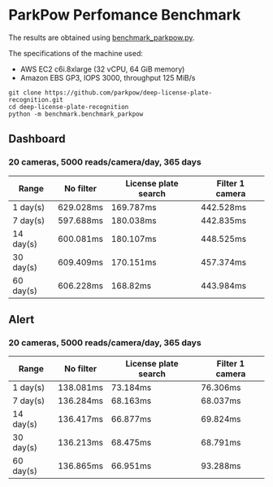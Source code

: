 # ParkPow Perfomance Benchmark

The results are obtained using [benchmark_parkpow.py](benchmark_parkpow.py).

The specifications of the machine used:
- AWS EC2 c6i.8xlarge (32 vCPU, 64 GiB memory)
- Amazon EBS GP3, IOPS 3000, throughput 125 MiB/s

```shell
git clone https://github.com/parkpow/deep-license-plate-recognition.git
cd deep-license-plate-recognition
python -m benchmark.benchmark_parkpow
```

## Dashboard
### 20 cameras, 5000 reads/camera/day, 365 days 
|   Range   |    No filter    | License plate search | Filter 1 camera |
| --------- | --------------- | -------------------- | --------------- |
|  1 day(s) |    629.028ms    |      169.787ms       |    442.528ms    |
|  7 day(s) |    597.688ms    |      180.038ms       |    442.835ms    |
| 14 day(s) |    600.081ms    |      180.107ms       |    448.525ms    |
| 30 day(s) |    609.409ms    |      170.151ms       |    457.374ms    |
| 60 day(s) |    606.228ms    |       168.82ms       |    443.984ms    |


## Alert
### 20 cameras, 5000 reads/camera/day, 365 days 
|   Range   |    No filter    | License plate search | Filter 1 camera |
| --------- | --------------- | -------------------- | --------------- |
|  1 day(s) |    138.081ms    |       73.184ms       |    76.306ms     |
|  7 day(s) |    136.284ms    |       68.163ms       |    68.037ms     |
| 14 day(s) |    136.417ms    |       66.877ms       |    69.824ms     |
| 30 day(s) |    136.213ms    |       68.475ms       |    68.791ms     |
| 60 day(s) |    136.865ms    |       66.951ms       |    93.288ms     |
